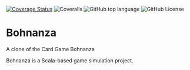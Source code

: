 [![Coverage Status](https://coveralls.io/repos/github/maejana/scala-bohnanza/badge.svg?branch=main)](https://coveralls.io/github/maejana/scala-bohnanza?branch=main)
![Coveralls](https://img.shields.io/coverallsCoverage/github/maejana/scala-bohnanza)
![GitHub top language](https://img.shields.io/github/languages/top/maejana/scala-bohnanza)
![GitHub License](https://img.shields.io/github/license/maejana/scala-bohnanza)




# Bohnanza
A clone of the Card Game Bohnanza

Bohnanza is a Scala-based game simulation project.

